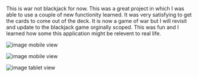 This is war not blackjack for now. This was a great project in which I was able to use a couple of new functionity learned. It was very satisfying to get the cards to come out of the deck. It is now a game of war but I will revisit and update to the blackjack game orginally scoped. This was fun and I learned how some this application might be relevent to real life. 

![image](https://user-images.githubusercontent.com/81019142/152754509-5bc16e9c-1857-4c41-9c28-60ab1d6f354d.png)
mobile view


![image](https://user-images.githubusercontent.com/81019142/152754604-e46d16bb-8215-444c-808a-55a5c370c3a9.png)
mobile view


![image](https://user-images.githubusercontent.com/81019142/152754815-7e70cb10-0c5a-4192-9499-dcb1fb5acdcf.png)
tablet view


